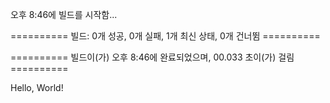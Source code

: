 오후 8:46에 빌드를 시작함...

========== 빌드: 0개 성공, 0개 실패, 1개 최신 상태, 0개 건너뜀 ==========

========== 빌드이(가) 오후 8:46에 완료되었으며, 00.033 초이(가) 걸림 ==========


Hello, World!
